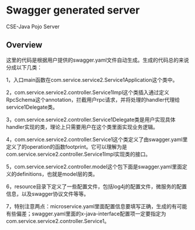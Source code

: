 # Swagger generated server

CSE-Java Pojo Server


## Overview
这里的代码是根据用户提供的swagger.yaml文件自动生成。生成的代码总的来说分成以下几类：

1，入口main函数在com.service.service2.Service1Application这个类中。

2，com.service.service2.controller.Service1Impl这个类插入通过定义RpcSchema这个annotation，拦截用户rpc请求，并将处理的handler代理给service1Delegate类。

3，com.service.service2.controller.Service1Delegate类是用户实现具体handler实现的类，理论上只需要用户在这个类里面实现业务逻辑。

4，com.service.service2.controller.Service1这个类定义了由swagger.yaml里定义了的operation的函数footprint。它可以理解为是com.service.service2.controller.Service1Impl实现类的接口。

5，com.service.service2.controller.model这个包下面是swagger.yaml里面定义的definitions，也就是model层的类。

6，resource目录下定义了一些配置文件，包括log4j的配置文件，微服务的配置信息，以及swagger协议文件等等。

7，特别注意两点：microservice.yaml里面配置信息要填写正确，生成的有可能有些偏差；swagger.yaml里面的x-java-interface配置项一定要指定为com.service.service2.controller.Service1。